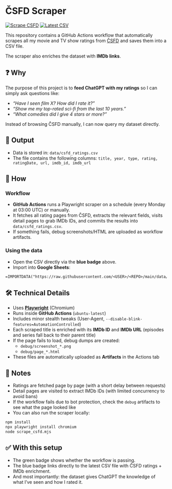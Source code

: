 # ČSFD Scraper

[![Scrape CSFD](https://github.com/ludivitto/csfd-chatgpt/actions/workflows/scrape.yml/badge.svg)](https://github.com/ludivitto/csfd-chatgpt/actions/workflows/scrape.yml)
[![Latest CSV](https://img.shields.io/badge/data-csfd__ratings.csv-blue)](https://raw.githubusercontent.com/ludivitto/csfd-chatgpt/main/data/csfd_ratings.csv)

This repository contains a GitHub Actions workflow that automatically scrapes all my movie and TV show ratings from [ČSFD](https://www.csfd.cz/) and saves them into a CSV file.

The scraper also enriches the dataset with **IMDb links**.

## ❓ Why
The purpose of this project is to **feed ChatGPT with my ratings** so I can simply ask questions like:

- *“Have I seen film X? How did I rate it?”*  
- *“Show me my top-rated sci-fi from the last 10 years.”*  
- *“What comedies did I give 4 stars or more?”*  

Instead of browsing ČSFD manually, I can now query my dataset directly.

## 📂 Output

- Data is stored in: `data/csfd_ratings.csv`
- The file contains the following columns: `title, year, type, rating, ratingDate, url, imdb_id, imdb_url`

## 🚀 How

### Workflow
- **GitHub Actions** runs a Playwright scraper on a schedule (every Monday at 03:00 UTC) or manually.  
- It fetches all rating pages from ČSFD, extracts the relevant fields, visits detail pages to grab IMDb IDs, and commits the results into `data/csfd_ratings.csv`.  
- If something fails, debug screenshots/HTML are uploaded as workflow artifacts.

### Using the data
- Open the CSV directly via the **blue badge** above.  
- Import into **Google Sheets**:
```excel
=IMPORTDATA("https://raw.githubusercontent.com/<USER>/<REPO>/main/data/csfd_ratings.csv")
```

## 🛠️ Technical Details

- Uses **[Playwright](https://playwright.dev/)** (Chromium)
- Runs inside **GitHub Actions** (`ubuntu-latest`)
- Includes minor stealth tweaks (User-Agent, `--disable-blink-features=AutomationControlled`)
- Each scraped title is enriched with its **IMDb ID** and **IMDb URL** (episodes and series fall back to their parent title)
- If the page fails to load, debug dumps are created:
  - `debug/screenshot_*.png`
  - `debug/page_*.html`
- These files are automatically uploaded as **Artifacts** in the Actions tab

## 📝 Notes

- Ratings are fetched page by page (with a short delay between requests)
- Detail pages are visited to extract IMDb IDs (with limited concurrency to avoid bans)
- If the workflow fails due to bot protection, check the `debug` artifacts to see what the page looked like
- You can also run the scraper locally:

```bash
npm install
npx playwright install chromium
node scrape_csfd.mjs
```

## ✅ With this setup

- The green badge shows whether the workflow is passing.
- The blue badge links directly to the latest CSV file with ČSFD ratings + IMDb enrichment.
- And most importantly: the dataset gives ChatGPT the knowledge of what I’ve seen and how I rated it.
